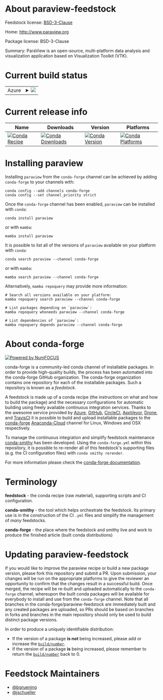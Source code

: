About paraview-feedstock
========================

Feedstock license: [BSD-3-Clause](https://github.com/conda-forge/paraview-feedstock/blob/main/LICENSE.txt)

Home: http://www.paraview.org

Package license: BSD-3-Clause

Summary: ParaView is an open-source, multi-platform data analysis and visualization application based on Visualization Toolkit (VTK).

Current build status
====================


<table>
    
  <tr>
    <td>Azure</td>
    <td>
      <details>
        <summary>
          <a href="https://dev.azure.com/conda-forge/feedstock-builds/_build/latest?definitionId=5343&branchName=main">
            <img src="https://dev.azure.com/conda-forge/feedstock-builds/_apis/build/status/paraview-feedstock?branchName=main">
          </a>
        </summary>
        <table>
          <thead><tr><th>Variant</th><th>Status</th></tr></thead>
          <tbody><tr>
              <td>linux_64_build_varianteglpython3.10.____cpython</td>
              <td>
                <a href="https://dev.azure.com/conda-forge/feedstock-builds/_build/latest?definitionId=5343&branchName=main">
                  <img src="https://dev.azure.com/conda-forge/feedstock-builds/_apis/build/status/paraview-feedstock?branchName=main&jobName=linux&configuration=linux%20linux_64_build_varianteglpython3.10.____cpython" alt="variant">
                </a>
              </td>
            </tr><tr>
              <td>linux_64_build_varianteglpython3.11.____cpython</td>
              <td>
                <a href="https://dev.azure.com/conda-forge/feedstock-builds/_build/latest?definitionId=5343&branchName=main">
                  <img src="https://dev.azure.com/conda-forge/feedstock-builds/_apis/build/status/paraview-feedstock?branchName=main&jobName=linux&configuration=linux%20linux_64_build_varianteglpython3.11.____cpython" alt="variant">
                </a>
              </td>
            </tr><tr>
              <td>linux_64_build_varianteglpython3.12.____cpython</td>
              <td>
                <a href="https://dev.azure.com/conda-forge/feedstock-builds/_build/latest?definitionId=5343&branchName=main">
                  <img src="https://dev.azure.com/conda-forge/feedstock-builds/_apis/build/status/paraview-feedstock?branchName=main&jobName=linux&configuration=linux%20linux_64_build_varianteglpython3.12.____cpython" alt="variant">
                </a>
              </td>
            </tr><tr>
              <td>linux_64_build_varianteglpython3.8.____cpython</td>
              <td>
                <a href="https://dev.azure.com/conda-forge/feedstock-builds/_build/latest?definitionId=5343&branchName=main">
                  <img src="https://dev.azure.com/conda-forge/feedstock-builds/_apis/build/status/paraview-feedstock?branchName=main&jobName=linux&configuration=linux%20linux_64_build_varianteglpython3.8.____cpython" alt="variant">
                </a>
              </td>
            </tr><tr>
              <td>linux_64_build_varianteglpython3.9.____cpython</td>
              <td>
                <a href="https://dev.azure.com/conda-forge/feedstock-builds/_build/latest?definitionId=5343&branchName=main">
                  <img src="https://dev.azure.com/conda-forge/feedstock-builds/_apis/build/status/paraview-feedstock?branchName=main&jobName=linux&configuration=linux%20linux_64_build_varianteglpython3.9.____cpython" alt="variant">
                </a>
              </td>
            </tr><tr>
              <td>linux_64_build_variantqtpython3.10.____cpython</td>
              <td>
                <a href="https://dev.azure.com/conda-forge/feedstock-builds/_build/latest?definitionId=5343&branchName=main">
                  <img src="https://dev.azure.com/conda-forge/feedstock-builds/_apis/build/status/paraview-feedstock?branchName=main&jobName=linux&configuration=linux%20linux_64_build_variantqtpython3.10.____cpython" alt="variant">
                </a>
              </td>
            </tr><tr>
              <td>linux_64_build_variantqtpython3.11.____cpython</td>
              <td>
                <a href="https://dev.azure.com/conda-forge/feedstock-builds/_build/latest?definitionId=5343&branchName=main">
                  <img src="https://dev.azure.com/conda-forge/feedstock-builds/_apis/build/status/paraview-feedstock?branchName=main&jobName=linux&configuration=linux%20linux_64_build_variantqtpython3.11.____cpython" alt="variant">
                </a>
              </td>
            </tr><tr>
              <td>linux_64_build_variantqtpython3.12.____cpython</td>
              <td>
                <a href="https://dev.azure.com/conda-forge/feedstock-builds/_build/latest?definitionId=5343&branchName=main">
                  <img src="https://dev.azure.com/conda-forge/feedstock-builds/_apis/build/status/paraview-feedstock?branchName=main&jobName=linux&configuration=linux%20linux_64_build_variantqtpython3.12.____cpython" alt="variant">
                </a>
              </td>
            </tr><tr>
              <td>linux_64_build_variantqtpython3.8.____cpython</td>
              <td>
                <a href="https://dev.azure.com/conda-forge/feedstock-builds/_build/latest?definitionId=5343&branchName=main">
                  <img src="https://dev.azure.com/conda-forge/feedstock-builds/_apis/build/status/paraview-feedstock?branchName=main&jobName=linux&configuration=linux%20linux_64_build_variantqtpython3.8.____cpython" alt="variant">
                </a>
              </td>
            </tr><tr>
              <td>linux_64_build_variantqtpython3.9.____cpython</td>
              <td>
                <a href="https://dev.azure.com/conda-forge/feedstock-builds/_build/latest?definitionId=5343&branchName=main">
                  <img src="https://dev.azure.com/conda-forge/feedstock-builds/_apis/build/status/paraview-feedstock?branchName=main&jobName=linux&configuration=linux%20linux_64_build_variantqtpython3.9.____cpython" alt="variant">
                </a>
              </td>
            </tr><tr>
              <td>osx_64_python3.10.____cpython</td>
              <td>
                <a href="https://dev.azure.com/conda-forge/feedstock-builds/_build/latest?definitionId=5343&branchName=main">
                  <img src="https://dev.azure.com/conda-forge/feedstock-builds/_apis/build/status/paraview-feedstock?branchName=main&jobName=osx&configuration=osx%20osx_64_python3.10.____cpython" alt="variant">
                </a>
              </td>
            </tr><tr>
              <td>osx_64_python3.11.____cpython</td>
              <td>
                <a href="https://dev.azure.com/conda-forge/feedstock-builds/_build/latest?definitionId=5343&branchName=main">
                  <img src="https://dev.azure.com/conda-forge/feedstock-builds/_apis/build/status/paraview-feedstock?branchName=main&jobName=osx&configuration=osx%20osx_64_python3.11.____cpython" alt="variant">
                </a>
              </td>
            </tr><tr>
              <td>osx_64_python3.12.____cpython</td>
              <td>
                <a href="https://dev.azure.com/conda-forge/feedstock-builds/_build/latest?definitionId=5343&branchName=main">
                  <img src="https://dev.azure.com/conda-forge/feedstock-builds/_apis/build/status/paraview-feedstock?branchName=main&jobName=osx&configuration=osx%20osx_64_python3.12.____cpython" alt="variant">
                </a>
              </td>
            </tr><tr>
              <td>osx_64_python3.8.____cpython</td>
              <td>
                <a href="https://dev.azure.com/conda-forge/feedstock-builds/_build/latest?definitionId=5343&branchName=main">
                  <img src="https://dev.azure.com/conda-forge/feedstock-builds/_apis/build/status/paraview-feedstock?branchName=main&jobName=osx&configuration=osx%20osx_64_python3.8.____cpython" alt="variant">
                </a>
              </td>
            </tr><tr>
              <td>osx_64_python3.9.____cpython</td>
              <td>
                <a href="https://dev.azure.com/conda-forge/feedstock-builds/_build/latest?definitionId=5343&branchName=main">
                  <img src="https://dev.azure.com/conda-forge/feedstock-builds/_apis/build/status/paraview-feedstock?branchName=main&jobName=osx&configuration=osx%20osx_64_python3.9.____cpython" alt="variant">
                </a>
              </td>
            </tr><tr>
              <td>osx_arm64_python3.10.____cpython</td>
              <td>
                <a href="https://dev.azure.com/conda-forge/feedstock-builds/_build/latest?definitionId=5343&branchName=main">
                  <img src="https://dev.azure.com/conda-forge/feedstock-builds/_apis/build/status/paraview-feedstock?branchName=main&jobName=osx&configuration=osx%20osx_arm64_python3.10.____cpython" alt="variant">
                </a>
              </td>
            </tr><tr>
              <td>osx_arm64_python3.11.____cpython</td>
              <td>
                <a href="https://dev.azure.com/conda-forge/feedstock-builds/_build/latest?definitionId=5343&branchName=main">
                  <img src="https://dev.azure.com/conda-forge/feedstock-builds/_apis/build/status/paraview-feedstock?branchName=main&jobName=osx&configuration=osx%20osx_arm64_python3.11.____cpython" alt="variant">
                </a>
              </td>
            </tr><tr>
              <td>osx_arm64_python3.12.____cpython</td>
              <td>
                <a href="https://dev.azure.com/conda-forge/feedstock-builds/_build/latest?definitionId=5343&branchName=main">
                  <img src="https://dev.azure.com/conda-forge/feedstock-builds/_apis/build/status/paraview-feedstock?branchName=main&jobName=osx&configuration=osx%20osx_arm64_python3.12.____cpython" alt="variant">
                </a>
              </td>
            </tr><tr>
              <td>osx_arm64_python3.8.____cpython</td>
              <td>
                <a href="https://dev.azure.com/conda-forge/feedstock-builds/_build/latest?definitionId=5343&branchName=main">
                  <img src="https://dev.azure.com/conda-forge/feedstock-builds/_apis/build/status/paraview-feedstock?branchName=main&jobName=osx&configuration=osx%20osx_arm64_python3.8.____cpython" alt="variant">
                </a>
              </td>
            </tr><tr>
              <td>osx_arm64_python3.9.____cpython</td>
              <td>
                <a href="https://dev.azure.com/conda-forge/feedstock-builds/_build/latest?definitionId=5343&branchName=main">
                  <img src="https://dev.azure.com/conda-forge/feedstock-builds/_apis/build/status/paraview-feedstock?branchName=main&jobName=osx&configuration=osx%20osx_arm64_python3.9.____cpython" alt="variant">
                </a>
              </td>
            </tr><tr>
              <td>win_64_python3.10.____cpython</td>
              <td>
                <a href="https://dev.azure.com/conda-forge/feedstock-builds/_build/latest?definitionId=5343&branchName=main">
                  <img src="https://dev.azure.com/conda-forge/feedstock-builds/_apis/build/status/paraview-feedstock?branchName=main&jobName=win&configuration=win%20win_64_python3.10.____cpython" alt="variant">
                </a>
              </td>
            </tr><tr>
              <td>win_64_python3.11.____cpython</td>
              <td>
                <a href="https://dev.azure.com/conda-forge/feedstock-builds/_build/latest?definitionId=5343&branchName=main">
                  <img src="https://dev.azure.com/conda-forge/feedstock-builds/_apis/build/status/paraview-feedstock?branchName=main&jobName=win&configuration=win%20win_64_python3.11.____cpython" alt="variant">
                </a>
              </td>
            </tr><tr>
              <td>win_64_python3.12.____cpython</td>
              <td>
                <a href="https://dev.azure.com/conda-forge/feedstock-builds/_build/latest?definitionId=5343&branchName=main">
                  <img src="https://dev.azure.com/conda-forge/feedstock-builds/_apis/build/status/paraview-feedstock?branchName=main&jobName=win&configuration=win%20win_64_python3.12.____cpython" alt="variant">
                </a>
              </td>
            </tr><tr>
              <td>win_64_python3.8.____cpython</td>
              <td>
                <a href="https://dev.azure.com/conda-forge/feedstock-builds/_build/latest?definitionId=5343&branchName=main">
                  <img src="https://dev.azure.com/conda-forge/feedstock-builds/_apis/build/status/paraview-feedstock?branchName=main&jobName=win&configuration=win%20win_64_python3.8.____cpython" alt="variant">
                </a>
              </td>
            </tr><tr>
              <td>win_64_python3.9.____cpython</td>
              <td>
                <a href="https://dev.azure.com/conda-forge/feedstock-builds/_build/latest?definitionId=5343&branchName=main">
                  <img src="https://dev.azure.com/conda-forge/feedstock-builds/_apis/build/status/paraview-feedstock?branchName=main&jobName=win&configuration=win%20win_64_python3.9.____cpython" alt="variant">
                </a>
              </td>
            </tr>
          </tbody>
        </table>
      </details>
    </td>
  </tr>
</table>

Current release info
====================

| Name | Downloads | Version | Platforms |
| --- | --- | --- | --- |
| [![Conda Recipe](https://img.shields.io/badge/recipe-paraview-green.svg)](https://anaconda.org/conda-forge/paraview) | [![Conda Downloads](https://img.shields.io/conda/dn/conda-forge/paraview.svg)](https://anaconda.org/conda-forge/paraview) | [![Conda Version](https://img.shields.io/conda/vn/conda-forge/paraview.svg)](https://anaconda.org/conda-forge/paraview) | [![Conda Platforms](https://img.shields.io/conda/pn/conda-forge/paraview.svg)](https://anaconda.org/conda-forge/paraview) |

Installing paraview
===================

Installing `paraview` from the `conda-forge` channel can be achieved by adding `conda-forge` to your channels with:

```
conda config --add channels conda-forge
conda config --set channel_priority strict
```

Once the `conda-forge` channel has been enabled, `paraview` can be installed with `conda`:

```
conda install paraview
```

or with `mamba`:

```
mamba install paraview
```

It is possible to list all of the versions of `paraview` available on your platform with `conda`:

```
conda search paraview --channel conda-forge
```

or with `mamba`:

```
mamba search paraview --channel conda-forge
```

Alternatively, `mamba repoquery` may provide more information:

```
# Search all versions available on your platform:
mamba repoquery search paraview --channel conda-forge

# List packages depending on `paraview`:
mamba repoquery whoneeds paraview --channel conda-forge

# List dependencies of `paraview`:
mamba repoquery depends paraview --channel conda-forge
```


About conda-forge
=================

[![Powered by
NumFOCUS](https://img.shields.io/badge/powered%20by-NumFOCUS-orange.svg?style=flat&colorA=E1523D&colorB=007D8A)](https://numfocus.org)

conda-forge is a community-led conda channel of installable packages.
In order to provide high-quality builds, the process has been automated into the
conda-forge GitHub organization. The conda-forge organization contains one repository
for each of the installable packages. Such a repository is known as a *feedstock*.

A feedstock is made up of a conda recipe (the instructions on what and how to build
the package) and the necessary configurations for automatic building using freely
available continuous integration services. Thanks to the awesome service provided by
[Azure](https://azure.microsoft.com/en-us/services/devops/), [GitHub](https://github.com/),
[CircleCI](https://circleci.com/), [AppVeyor](https://www.appveyor.com/),
[Drone](https://cloud.drone.io/welcome), and [TravisCI](https://travis-ci.com/)
it is possible to build and upload installable packages to the
[conda-forge](https://anaconda.org/conda-forge) [Anaconda-Cloud](https://anaconda.org/)
channel for Linux, Windows and OSX respectively.

To manage the continuous integration and simplify feedstock maintenance
[conda-smithy](https://github.com/conda-forge/conda-smithy) has been developed.
Using the ``conda-forge.yml`` within this repository, it is possible to re-render all of
this feedstock's supporting files (e.g. the CI configuration files) with ``conda smithy rerender``.

For more information please check the [conda-forge documentation](https://conda-forge.org/docs/).

Terminology
===========

**feedstock** - the conda recipe (raw material), supporting scripts and CI configuration.

**conda-smithy** - the tool which helps orchestrate the feedstock.
                   Its primary use is in the construction of the CI ``.yml`` files
                   and simplify the management of *many* feedstocks.

**conda-forge** - the place where the feedstock and smithy live and work to
                  produce the finished article (built conda distributions)


Updating paraview-feedstock
===========================

If you would like to improve the paraview recipe or build a new
package version, please fork this repository and submit a PR. Upon submission,
your changes will be run on the appropriate platforms to give the reviewer an
opportunity to confirm that the changes result in a successful build. Once
merged, the recipe will be re-built and uploaded automatically to the
`conda-forge` channel, whereupon the built conda packages will be available for
everybody to install and use from the `conda-forge` channel.
Note that all branches in the conda-forge/paraview-feedstock are
immediately built and any created packages are uploaded, so PRs should be based
on branches in forks and branches in the main repository should only be used to
build distinct package versions.

In order to produce a uniquely identifiable distribution:
 * If the version of a package **is not** being increased, please add or increase
   the [``build/number``](https://docs.conda.io/projects/conda-build/en/latest/resources/define-metadata.html#build-number-and-string).
 * If the version of a package **is** being increased, please remember to return
   the [``build/number``](https://docs.conda.io/projects/conda-build/en/latest/resources/define-metadata.html#build-number-and-string)
   back to 0.

Feedstock Maintainers
=====================

* [@bgruening](https://github.com/bgruening/)
* [@jschueller](https://github.com/jschueller/)

